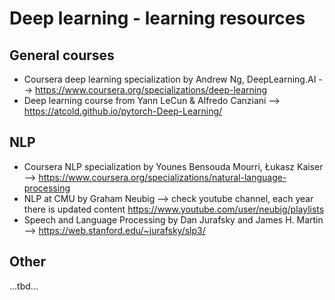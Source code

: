 # Deep learning - learning resources

## General courses
* Coursera deep learning specialization by Andrew Ng, DeepLearning.AI --> https://www.coursera.org/specializations/deep-learning
* Deep learning course from Yann LeCun & Alfredo Canziani --> https://atcold.github.io/pytorch-Deep-Learning/

## NLP
* Coursera NLP specialization by Younes Bensouda Mourri, Łukasz Kaiser --> https://www.coursera.org/specializations/natural-language-processing
* NLP at CMU by Graham Neubig --> check youtube channel, each year there is updated content https://www.youtube.com/user/neubig/playlists
* Speech and Language Processing by Dan Jurafsky and James H. Martin --> https://web.stanford.edu/~jurafsky/slp3/


## Other 
...tbd...
